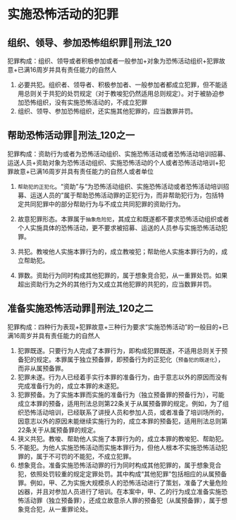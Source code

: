 # 实施恐怖活动的犯罪

## 组织、领导、参加恐怖组织罪🚪刑法_120

犯罪构成：组织、领导或者积极参加或者一般参加+对象为恐怖活动组织+犯罪故意+已满16周岁并具有责任能力的自然人

1. 必要共犯。组织者、领导者、积极参加者、一般参加者都成立犯罪，但不能适用总则关于共犯的处罚规定（对于教唆犯仍然适用总则规定）。对于被胁迫参加恐怖组织，没有实施恐怖活动的，不成立犯罪
2. 组织、领导、参加恐怖组织，还实施其他犯罪的，应当数罪并罚。


## 帮助恐怖活动罪🚪刑法_120之一

犯罪构成：资助行为或者为恐怖活动组织、实施恐怖活动或者恐怖活动培训招募、运送人员+资助对象为恐怖活动组织、实施恐怖活动的个人或者恐怖活动培训+犯罪故意+已满16周岁并具有责任能力的自然人或者单位

1. `帮助犯的正犯化`。“资助”与“为恐怖活动组织、实施恐怖活动或者恐怖活动培训招募、运送人员的”属于帮助恐怖活动罪的正犯行为，而非帮助犯行为，包括特定共同犯罪中的部分帮助行为与不成立共同犯罪的资助行为。

2. 故意犯罪形态。本罪属于`抽象危险犯`，其成立和既遂都不要求恐怖活动组织或者个人实施具体的恐怖活动，更不要求被招募、运送的人员参与实施恐怖活动犯罪。
3. 共犯。教唆他人实施本罪行为的，成立教唆犯；帮助他人实施本罪行为的，成立帮助犯。
4. 罪数。资助行为同时构成其他犯罪的，属于想象竞合犯，从一重罪处罚。如果超出资助行为之外的其他行为又成立其他犯罪的共犯的，应当数罪并罚。



## 准备实施恐怖活动罪🚪刑法_120之二


犯罪构成：四种行为表现+犯罪故意+三种行为要求“实施恐怖活动”的一般目的+已满16周岁并具有责任能力的自然人

1. 犯罪既遂。只要行为人完成了本罪行为，即构成犯罪既遂，不适用总则关于预备犯的规定。本罪属于独立预备罪，即预备行为的正犯化（`预备犯的既遂化`），而非从属预备罪。
2. 犯罪未遂。行为人已经着手实行本罪的准备行为，由于意志以外的原因而没有完成准备行为的，成立本罪的未遂犯。
3. 犯罪预备。为了实施本罪而实施的准备行为（独立预备罪的预备行为），可能成立本罪的预备，适用刑法总则第22条关于从属预备罪的规定。例如，为了组织恐怖活动培训，已经联系了讲授人员和参加人员，或者准备了培训场所的，因意志以外的原因未能继续实施行为的，成立本罪的预备犯，适用刑法总则第22条关于从属预备罪的规定。
4. 狭义共犯。教唆、帮助他人实施了本罪行为的，成立本罪的教唆犯、帮助犯。
5. 不能犯。为他人实施恐怖活动而实施本罪行为，但他人根本不实施恐怖活动犯罪的，属于不可罚的不能犯，不成立犯罪。
6. 想象竞合。准备实施恐怖活动罪的行为同时构成其他犯罪的，属于想象竞合犯，依照处罚较重的规定定罪处罚。其中构成“其他犯罪”包括相应的从属预备罪。例如，甲、乙为实施大规模杀人的恐怖活动进行了策划，准备了大量危险凶器，并且对参加人员进行了培训。在本案中，甲、乙的行为成立准备实施恐怖活动罪（独立预备罪），还成立故意杀人罪的预备犯（从属预备罪），属于想象竞合犯，从一重罪论处。
